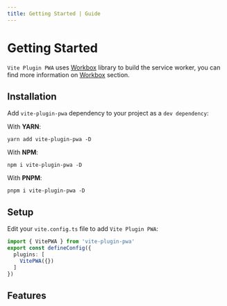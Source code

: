 ```yaml
---
title: Getting Started | Guide
---
```


# Getting Started

`Vite Plugin PWA` uses [Workbox](https://developers.google.com/web/tools/workbox) <outbound-link /> library to build the service worker,
you can find more information on [Workbox](/workbox/) section.


## Installation

Add `vite-plugin-pwa` dependency to your project as a `dev dependency`:

With **YARN**:
```shell
yarn add vite-plugin-pwa -D
```

With **NPM**:
```shell
npm i vite-plugin-pwa -D
```

With **PNPM**:
```shell
pnpm i vite-plugin-pwa -D
```

## Setup

Edit your `vite.config.ts` file to add `Vite Plugin PWA`:

```ts
import { VitePWA } from 'vite-plugin-pwa'
export const defineConfig({
  plugins: [
    VitePWA({})
  ]    
})
```

## Features

<ul aria-labelledby="features">
<md-list-anchor href="/guide/generate.html">
  <template #link>Generate Service Worker</template>
  <template #trailing>&#160;with Offline support</template>
</md-list-anchor>
<md-list-anchor href="https://developer.mozilla.org/en-US/docs/Web/Manifest" external>
  <template #heading>Auto inject&#160;</template>
  <template #link>Web App manifests</template>
  <template #trailing>&#160;</template>
</md-list-anchor>
<md-list-anchor href="/guide/prompt-for-update.html">
  <template #link>Prompt for update</template>
  <template #trailing>: prompt for new content refreshing</template>
</md-list-anchor>
<md-list-anchor href="/guide/auto-update.html">
  <template #link>Automatic reload</template>
  <template #trailing>&#160;when new content available</template>
</md-list-anchor>
<md-list-anchor href="/guide/auto-update.html">
  <template #link>Advanced (injectManifest)</template>
  <template #trailing>&#160;with Offline support</template>
</md-list-anchor>
<md-list-anchor href="/guide/static-assets.html">
  <template #link>Static assets handling</template>
</md-list-anchor>
<md-list-anchor href="/guide/periodic-sw-updates.html">
  <template #link>Periodic SW updates</template>
</md-list-anchor>
<md-list-anchor href="/guide/faq.html">
  <template #link>FAQ</template>
</md-list-anchor>
</ul>


